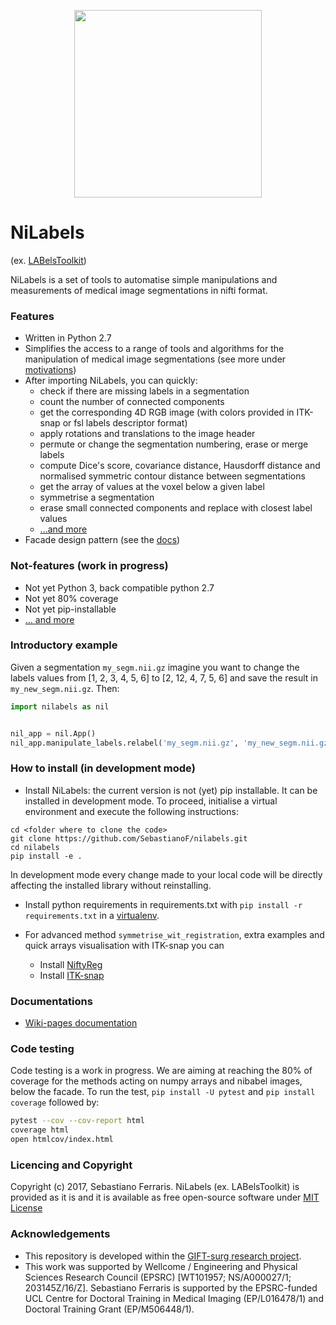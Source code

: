 
<p align="center">
<img src="https://github.com/SebastianoF/nilabels/blob/master/logo_low.png" width="300">
</p>

# NiLabels

(ex. [LABelsToolkit](https://github.com/SebastianoF/LABelsToolkit))

NiLabels is a set of tools to automatise simple manipulations and measurements of medical image 
segmentations in nifti format.

### Features

+ Written in Python 2.7
+ Simplifies the access to a range of tools and algorithms for the manipulation of medical image segmentations (see more under [motivations](https://github.com/SebastianoF/nilabels/wiki/Motivations))
+ After importing NiLabels, you can quickly: 
    + check if there are missing labels in a segmentation 
    + count the number of connected components
    + get the corresponding 4D RGB image (with colors provided in ITK-snap or fsl labels descriptor format) 
    + apply rotations and translations to the image header
    + permute or change the segmentation numbering, erase or merge labels 
    + compute Dice's score, covariance distance, Hausdorff distance and normalised symmetric contour distance between segmentations 
    + get the array of values at the voxel below a given label 
    + symmetrise a segmentation
    + erase small connected components and replace with closest label values
    + [...and more](https://github.com/SebastianoF/nilabels/wiki/What-you-can-do-with-nilabels)
+ Facade design pattern (see the [docs](https://github.com/SebastianoF/nilabels/wiki/Design-Pattern))

### Not-features (work in progress)

+ Not yet Python 3, back compatible python 2.7
+ Not yet 80% coverage
+ Not yet pip-installable
+ [... and more](https://github.com/SebastianoF/nilabels/wiki/Work-in-Progress)

### Introductory example

Given a segmentation `my_segm.nii.gz` imagine you want to change the labels values from [1, 2, 3, 4, 5, 6] to [2, 12, 4, 7, 5, 6]
and save the result in `my_new_segm.nii.gz`. Then:

```python
import nilabels as nil


nil_app = nil.App()
nil_app.manipulate_labels.relabel('my_segm.nii.gz', 'my_new_segm.nii.gz',  [1, 2, 3, 4, 5, 6], [2, 12, 4, 7, 5, 6])

```

### How to install (in development mode) 


+ Install NiLabels: the current version is not (yet) pip installable. It can be installed in development mode.
To proceed, initialise a virtual environment and execute the following instructions:
```
cd <folder where to clone the code>
git clone https://github.com/SebastianoF/nilabels.git
cd nilabels
pip install -e .
```
In development mode every change made to your local code will be directly affecting the installed library
without reinstalling.


+ Install python requirements in requirements.txt with
    `pip install -r requirements.txt`
in a [virtualenv](http://docs.python-guide.org/en/latest/dev/virtualenvs/).

+ For advanced method `symmetrise_wit_registration`, extra examples and quick arrays visualisation with ITK-snap you can
    + Install [NiftyReg](https://github.com/KCL-BMEIS/niftyreg)
    + Install [ITK-snap](http://www.itksnap.org/pmwiki/pmwiki.php?n=Downloads.SNAP3)


### Documentations

+ [Wiki-pages documentation](https://github.com/SebastianoF/nilabels/wiki)


### Code testing

Code testing is a work in progress. We are aiming at reaching the 80% of coverage for the methods acting on numpy arrays and nibabel images, below the facade.
To run the test, `pip install -U pytest` and `pip install coverage` followed by:
```bash
pytest --cov --cov-report html
coverage html
open htmlcov/index.html
```

### Licencing and Copyright

Copyright (c) 2017, Sebastiano Ferraris. NiLabels  (ex. LABelsToolkit) is provided as it is and 
it is available as free open-source software under 
[MIT License](https://github.com/SebastianoF/nilabels/blob/master/LICENCE.txt)


### Acknowledgements

+ This repository is developed within the [GIFT-surg research project](http://www.gift-surg.ac.uk).
+ This work was supported by Wellcome / Engineering and Physical Sciences Research Council (EPSRC) [WT101957; NS/A000027/1; 203145Z/16/Z]. 
Sebastiano Ferraris is supported by the EPSRC-funded UCL Centre for Doctoral Training in Medical Imaging (EP/L016478/1) and Doctoral Training Grant (EP/M506448/1). 
